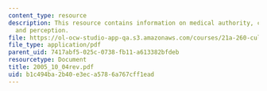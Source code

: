```yaml
---
content_type: resource
description: This resource contains information on medical authority, change of custom,
  and perception.
file: https://ol-ocw-studio-app-qa.s3.amazonaws.com/courses/21a-260-culture-embodiment-and-the-senses-fall-2005/b1c494ba2b40e3eca5786a767cff1ead_2005_10_04rev.pdf
file_type: application/pdf
parent_uid: 7417abf5-025c-0738-fb11-a613382bfdeb
resourcetype: Document
title: 2005_10_04rev.pdf
uid: b1c494ba-2b40-e3ec-a578-6a767cff1ead
---
```

